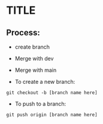 # TITLE

## Process:
* create branch
* Merge with dev
* Merge with main

* To create a new branch:
```
git checkout -b [branch name here]
```

* To push to a branch:
```
git push origin [branch name here]
```